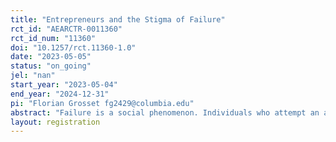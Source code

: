 ```yaml
---
title: "Entrepreneurs and the Stigma of Failure"
rct_id: "AEARCTR-0011360"
rct_id_num: "11360"
doi: "10.1257/rct.11360-1.0"
date: "2023-05-05"
status: "on_going"
jel: "nan"
start_year: "2023-05-04"
end_year: "2024-12-31"
pi: "Florian Grosset fg2429@columbia.edu"
abstract: "Failure is a social phenomenon. Individuals who attempt an activity and fail visibly have to face a social cost: the stigma of failure. By increasing the cost of visible failures, this stigma may distort individuals’ behaviors. In this study, we investigate the empirical relevance of this hypothesis in a natural, high-stake field setting in urban Cote d’Ivoire: women’s entrepreneurship. Our study has two core objectives. The first is to evaluate if and by how much the stigma of failure may hamper female entrepreneurship. The second is to test an alternative entrepreneurship training module specifically designed to alleviate this barrier."
layout: registration
---
```


